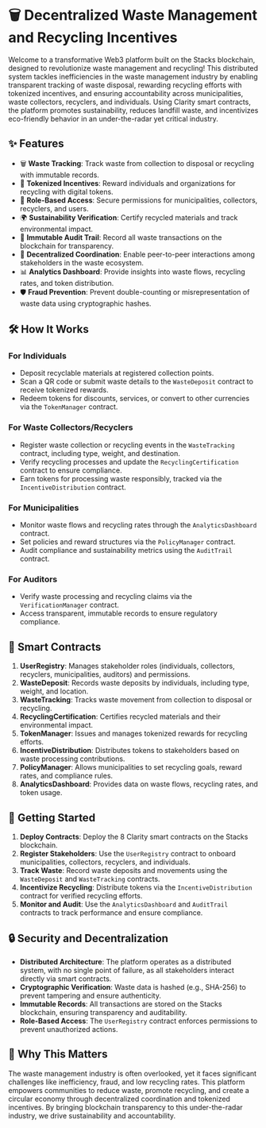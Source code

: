 # 🗑️ Decentralized Waste Management and Recycling Incentives

Welcome to a transformative Web3 platform built on the Stacks blockchain, designed to revolutionize waste management and recycling! This distributed system tackles inefficiencies in the waste management industry by enabling transparent tracking of waste disposal, rewarding recycling efforts with tokenized incentives, and ensuring accountability across municipalities, waste collectors, recyclers, and individuals. Using Clarity smart contracts, the platform promotes sustainability, reduces landfill waste, and incentivizes eco-friendly behavior in an under-the-radar yet critical industry.

## ✨ Features

- 🗑️ **Waste Tracking**: Track waste from collection to disposal or recycling with immutable records.
- 💎 **Tokenized Incentives**: Reward individuals and organizations for recycling with digital tokens.
- 🔐 **Role-Based Access**: Secure permissions for municipalities, collectors, recyclers, and users.
- 🌍 **Sustainability Verification**: Certify recycled materials and track environmental impact.
- 📜 **Immutable Audit Trail**: Record all waste transactions on the blockchain for transparency.
- 🤝 **Decentralized Coordination**: Enable peer-to-peer interactions among stakeholders in the waste ecosystem.
- 📊 **Analytics Dashboard**: Provide insights into waste flows, recycling rates, and token distribution.
- 🛡️ **Fraud Prevention**: Prevent double-counting or misrepresentation of waste data using cryptographic hashes.

## 🛠 How It Works

### For Individuals
- Deposit recyclable materials at registered collection points.
- Scan a QR code or submit waste details to the `WasteDeposit` contract to receive tokenized rewards.
- Redeem tokens for discounts, services, or convert to other currencies via the `TokenManager` contract.

### For Waste Collectors/Recyclers
- Register waste collection or recycling events in the `WasteTracking` contract, including type, weight, and destination.
- Verify recycling processes and update the `RecyclingCertification` contract to ensure compliance.
- Earn tokens for processing waste responsibly, tracked via the `IncentiveDistribution` contract.

### For Municipalities
- Monitor waste flows and recycling rates through the `AnalyticsDashboard` contract.
- Set policies and reward structures via the `PolicyManager` contract.
- Audit compliance and sustainability metrics using the `AuditTrail` contract.

### For Auditors
- Verify waste processing and recycling claims via the `VerificationManager` contract.
- Access transparent, immutable records to ensure regulatory compliance.

## 🧩 Smart Contracts

1. **UserRegistry**: Manages stakeholder roles (individuals, collectors, recyclers, municipalities, auditors) and permissions.
2. **WasteDeposit**: Records waste deposits by individuals, including type, weight, and location.
3. **WasteTracking**: Tracks waste movement from collection to disposal or recycling.
4. **RecyclingCertification**: Certifies recycled materials and their environmental impact.
5. **TokenManager**: Issues and manages tokenized rewards for recycling efforts.
6. **IncentiveDistribution**: Distributes tokens to stakeholders based on waste processing contributions.
7. **PolicyManager**: Allows municipalities to set recycling goals, reward rates, and compliance rules.
8. **AnalyticsDashboard**: Provides data on waste flows, recycling rates, and token usage.

## 🚀 Getting Started

1. **Deploy Contracts**: Deploy the 8 Clarity smart contracts on the Stacks blockchain.
2. **Register Stakeholders**: Use the `UserRegistry` contract to onboard municipalities, collectors, recyclers, and individuals.
3. **Track Waste**: Record waste deposits and movements using the `WasteDeposit` and `WasteTracking` contracts.
4. **Incentivize Recycling**: Distribute tokens via the `IncentiveDistribution` contract for verified recycling efforts.
5. **Monitor and Audit**: Use the `AnalyticsDashboard` and `AuditTrail` contracts to track performance and ensure compliance.

## 🔒 Security and Decentralization

- **Distributed Architecture**: The platform operates as a distributed system, with no single point of failure, as all stakeholders interact directly via smart contracts.
- **Cryptographic Verification**: Waste data is hashed (e.g., SHA-256) to prevent tampering and ensure authenticity.
- **Immutable Records**: All transactions are stored on the Stacks blockchain, ensuring transparency and auditability.
- **Role-Based Access**: The `UserRegistry` contract enforces permissions to prevent unauthorized actions.

## 🌟 Why This Matters

The waste management industry is often overlooked, yet it faces significant challenges like inefficiency, fraud, and low recycling rates. This platform empowers communities to reduce waste, promote recycling, and create a circular economy through decentralized coordination and tokenized incentives. By bringing blockchain transparency to this under-the-radar industry, we drive sustainability and accountability.
